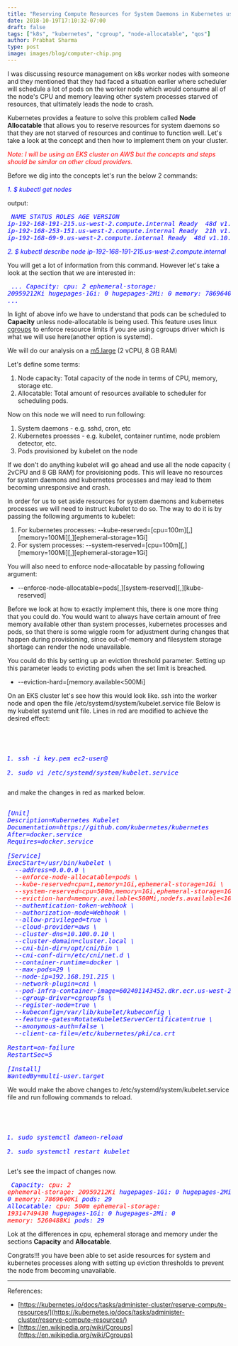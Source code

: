 ```yaml
---
title: "Reserving Compute Resources for System Daemons in Kubernetes using node-allocatable"
date: 2018-10-19T17:10:32-07:00
draft: false
tags: ["k8s", "kubernetes", "cgroup", "node-allocatable", "qos"]
author: Prabhat Sharma
type: post
image: images/blog/computer-chip.png
---
```


I was discussing resource management on k8s worker nodes with someone and they mentioned that they had faced a situation earlier where scheduler will schedule a lot of pods on the worker  node which would consume all of the node's CPU and memory leaving other system processes starved of resources, that ultimately leads the node to crash.

Kubernetes provides a feature to solve this problem called <b>Node Allocatable</b> that allows you to reserve resources for system daemons so that they are not starved of resources and continue to function well. Let's take a look at the concept and then how to implement them on your cluster.

<i style="color:red">Note: I will be using an EKS cluster on AWS but the concepts and steps should be similar on other cloud providers.</i>

Before we dig into the concepts let's run the below 2 commands:

<i style="color:blue">
1. $ kubectl get nodes
</i>

output:

<i style="color:blue"><pre>
NAME                                            STATUS   ROLES    AGE   VERSION
ip-192-168-191-215.us-west-2.compute.internal   Ready    <none>   48d   v1.10.3
ip-192-168-253-151.us-west-2.compute.internal   Ready    <none>   21h   v1.10.3
ip-192-168-69-9.us-west-2.compute.internal      Ready    <none>   48d   v1.10.3
</pre></i>

<i style="color:blue">
2. $ kubectl describe node ip-192-168-191-215.us-west-2.compute.internal
</i>

You will get a lot of information from this command. However let's take a look at the section that we are interested in:

<i style="color:blue"><pre>
...
Capacity:
 cpu:                2
 ephemeral-storage:  20959212Ki
 hugepages-1Gi:      0
 hugepages-2Mi:      0
 memory:             7869640Ki
 pods:               29
 ...
</pre></i>

In light of above info we have to understand that pods can be scheduled to <b>Capacity</b> unless node-allocatable is being used. This feature uses linux [cgroups](https://en.wikipedia.org/wiki/Cgroups) to enforce resource limits if you are using cgroups driver which is what we will use here(another option is systemd).

We will do our analysis on a [m5.large](https://aws.amazon.com/ec2/instance-types/m5/) (2 vCPU, 8 GB RAM)

Let's define some terms:

1. Node capacity: Total capacity of the node in terms of CPU, memory, storage etc.
1. Allocatable: Total amount of resources available to scheduler for scheduling pods.

Now on this node we will need to run following:

1. System daemons - e.g. sshd, cron, etc
2. Kubernetes proesses - e.g. kubelet, container runtime, node problem detector, etc.
3. Pods provisioned by kubelet on the node

If we don't do anything kubelet will go ahead and use all the node capacity ( 2vCPU and 8 GB RAM) for provisioning pods. This will leave no resources for system daemons and kubernetes processes and may lead to them becoming unresponsive and crash.

In order for us to set aside resources for system daemons and kubernetes processes we will need to instruct kubelet to do so. The way to do it is by passing the following arguments to kubelet:

1. For kubernetes processes: --kube-reserved=[cpu=100m][,][memory=100Mi][,][ephemeral-storage=1Gi]
1. For system processes: --system-reserved=[cpu=100m][,][memory=100Mi][,][ephemeral-storage=1Gi]

You will also need to enforce node-allocatable by passing following argument:

- --enforce-node-allocatable=pods[,][system-reserved][,][kube-reserved]

Before we look at how to exactly implement this, there is one more thing that you could do. You would want to always have certain amount of free memory available other than system processes, kubernetes processes and pods, so that there is some wiggle room for adjustment during changes that happen during provisioning, since out-of-memory and filesystem storage shortage can render the node unavailable.

You could do this by setting up an eviction threshold parameter. Setting up this parameter leads to evicting pods when the set limit is breached.

- --eviction-hard=[memory.available<500Mi]

On an EKS cluster let's see how this would look like. ssh into the worker node and open the file /etc/systemd/system/kubelet.service file
Below is my kubelet systemd unit file. Lines in red are modified to achieve the desired effect:

<i style="color:blue"><pre>
1. ssh -i key.pem ec2-user@<public ip>
2. sudo vi /etc/systemd/system/kubelet.service
</pre></i>

and make the changes in red as marked below.

<pre><i style="color:blue">
[Unit]
Description=Kubernetes Kubelet
Documentation=https://github.com/kubernetes/kubernetes
After=docker.service
Requires=docker.service

[Service]
ExecStart=/usr/bin/kubelet \
  --address=0.0.0.0 \ <i style="color:red">
  --enforce-node-allocatable=pods \ 
  --kube-reserved=cpu=1,memory=1Gi,ephemeral-storage=1Gi \
  --system-reserved=cpu=500m,memory=1Gi,ephemeral-storage=1Gi \
  --eviction-hard=memory.available<500Mi,nodefs.available<10% \ </i>
  --authentication-token-webhook \
  --authorization-mode=Webhook \
  --allow-privileged=true \
  --cloud-provider=aws \
  --cluster-dns=10.100.0.10 \
  --cluster-domain=cluster.local \
  --cni-bin-dir=/opt/cni/bin \
  --cni-conf-dir=/etc/cni/net.d \
  --container-runtime=docker \
  --max-pods=29 \
  --node-ip=192.168.191.215 \
  --network-plugin=cni \
  --pod-infra-container-image=602401143452.dkr.ecr.us-west-2.amazonaws.com/eks/pause-amd64:3.1 \
  --cgroup-driver=cgroupfs \
  --register-node=true \
  --kubeconfig=/var/lib/kubelet/kubeconfig \
  --feature-gates=RotateKubeletServerCertificate=true \
  --anonymous-auth=false \
  --client-ca-file=/etc/kubernetes/pki/ca.crt

Restart=on-failure
RestartSec=5

[Install]
WantedBy=multi-user.target
</i></pre>


We would make the above changes to /etc/systemd/system/kubelet.service file and run following commands to reload.

<i style="color:blue"><pre>
1. sudo systemctl dameon-reload
2. sudo systemctl restart kubelet
</pre></i>

Let's see the impact of changes now.

<i style="color:blue"><pre>
Capacity:<i style="color:red">
 cpu:                2
 ephemeral-storage:  20959212Ki</i>
 hugepages-1Gi:      0
 hugepages-2Mi:      0<i style="color:red">
 memory:             7869640Ki</i>
 pods:               29
Allocatable:<i style="color:red">
 cpu:                500m
 ephemeral-storage:  19314749430</i>
 hugepages-1Gi:      0
 hugepages-2Mi:      0<i style="color:red">
 memory:             5260488Ki</i>
 pods:               29
</pre></i>

Lok at the differences in cpu, ephemeral storage and memory under the sections <b>Capacity</b> and <b>Allocatable</b>.

Congrats!!! you have been able to set aside resources for system and kubernetes processes along with setting up eviction thresholds to prevent the node from becoming unavailable.

<hr>
References:

- [https://kubernetes.io/docs/tasks/administer-cluster/reserve-compute-resources/](https://kubernetes.io/docs/tasks/administer-cluster/reserve-compute-resources/)
- [https://en.wikipedia.org/wiki/Cgroups](https://en.wikipedia.org/wiki/Cgroups)




